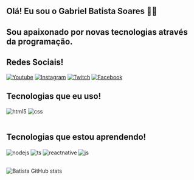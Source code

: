 ## Olá! Eu sou o Gabriel Batista Soares 👀👋
## Sou apaixonado por novas tecnologias através da programação.

## Redes Sociais!

[![Youtube](https://img.shields.io/badge/YouTube-FF0000?style=for-the-badge&logo=youtube&logoColor=white)](https://www.youtube.com/channel/UCZXLRWp-Q1M5eh3Uvaszq6Q)
[![Instagram](https://img.shields.io/badge/Instagram-E4405F?style=for-the-badge&logo=instagram&logoColor=white)](Instagram.com/Batistaa014/)
[![Twitch](https://img.shields.io/badge/Twitch-9146FF?style=for-the-badge&logo=twitch&logoColor=white)](https://www.twitch.tv/misterybr)
[![Facebook](https://img.shields.io/badge/Facebook-1877F2?style=for-the-badge&logo=facebook&logoColor=white)](https://www.twitch.tv/misterybr)

## Tecnologias que eu uso!

<div style="display: inline_block">
  <img align="center" alt="html5" src="https://img.shields.io/badge/HTML5-E34F26?style=for-the-badge&logo=html5&logoColor=white" />
  <img align="center" alt="css" src="https://img.shields.io/badge/CSS3-1572B6?style=for-the-badge&logo=css3&logoColor=white" />
</div><br/>

## Tecnologias que estou aprendendo!
<div style="display: inline_block">
  <img align="center" alt="nodejs" src="https://img.shields.io/badge/Node.js-43853D?style=for-the-badge&logo=node.js&logoColor=white" />
    <img align="center" alt="ts" src="https://img.shields.io/badge/TypeScript-007ACC?style=for-the-badge&logo=typescript&logoColor=white" />
  <img align="center" alt="reactnative" src="https://img.shields.io/badge/React_Native-20232A?style=for-the-badge&logo=react&logoColor=61DAFB" />
    <img align="center" alt="js" src="https://img.shields.io/badge/JavaScript-F7DF1E?style=for-the-badge&logo=javascript&logoColor=black" />
  </div><br/>

![Batista GitHub stats](https://github-readme-stats.vercel.app/api?username=Batista014&show_icons=true&theme=dracula&count_private=true)




